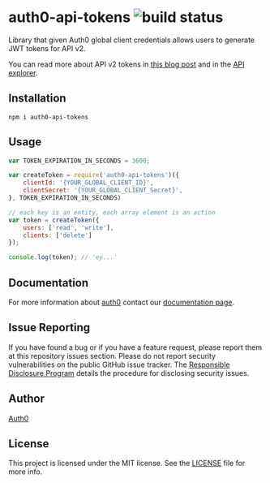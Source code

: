 # auth0-api-tokens ![build status](https://travis-ci.org/auth0/auth0-api-tokens.svg?branch=master)

Library that given Auth0 global client credentials allows users to generate JWT tokens for API v2.

You can read more about API v2 tokens in [this blog post](https://auth0.com/blog/2014/12/02/using-json-web-tokens-as-api-keys/) and in the [API explorer](https://docs.auth0.com/apiv2).

## Installation
```
npm i auth0-api-tokens
```

## Usage
```js
var TOKEN_EXPIRATION_IN_SECONDS = 3600;

var createToken = require('auth0-api-tokens')({
    clientId: '{YOUR_GLOBAL_CLIENT_ID}',
    clientSecret: '{YOUR_GLOBAL_CLIENT_Secret}',
}, TOKEN_EXPIRATION_IN_SECONDS)

// each key is an entity, each array element is an action
var token = createToken({
    users: ['read', 'write'],
    clients: ['delete']
});

console.log(token); // 'ey...'
```

## Documentation

For more information about [auth0](http://auth0.com) contact our [documentation page](http://docs.auth0.com/).

## Issue Reporting

If you have found a bug or if you have a feature request, please report them at this repository issues section. Please do not report security vulnerabilities on the public GitHub issue tracker. The [Responsible Disclosure Program](https://auth0.com/whitehat) details the procedure for disclosing security issues.

## Author
[Auth0](auth0.com)

## License

This project is licensed under the MIT license. See the [LICENSE](LICENSE) file for more info.
